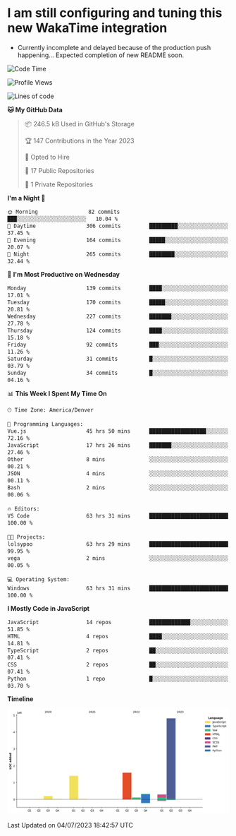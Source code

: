 # I am still configuring and tuning this new WakaTime integration
- Currently incomplete and delayed because of the production push happening... Expected completion of new README soon.
<!--START_SECTION:waka-->
![Code Time](http://img.shields.io/badge/Code%20Time-177%20hrs%2041%20mins-blue)

![Profile Views](http://img.shields.io/badge/Profile%20Views-0-blue)

![Lines of code](https://img.shields.io/badge/From%20Hello%20World%20I%27ve%20Written-8.7%20million%20lines%20of%20code-blue)

**🐱 My GitHub Data** 

> 📦 246.5 kB Used in GitHub's Storage 
 > 
> 🏆 147 Contributions in the Year 2023
 > 
> 💼 Opted to Hire
 > 
> 📜 17 Public Repositories 
 > 
> 🔑 1 Private Repositories 
 > 
**I'm a Night 🦉** 

```text
🌞 Morning                82 commits          ███░░░░░░░░░░░░░░░░░░░░░░   10.04 % 
🌆 Daytime                306 commits         █████████░░░░░░░░░░░░░░░░   37.45 % 
🌃 Evening                164 commits         █████░░░░░░░░░░░░░░░░░░░░   20.07 % 
🌙 Night                  265 commits         ████████░░░░░░░░░░░░░░░░░   32.44 % 
```
📅 **I'm Most Productive on Wednesday** 

```text
Monday                   139 commits         ████░░░░░░░░░░░░░░░░░░░░░   17.01 % 
Tuesday                  170 commits         █████░░░░░░░░░░░░░░░░░░░░   20.81 % 
Wednesday                227 commits         ███████░░░░░░░░░░░░░░░░░░   27.78 % 
Thursday                 124 commits         ████░░░░░░░░░░░░░░░░░░░░░   15.18 % 
Friday                   92 commits          ███░░░░░░░░░░░░░░░░░░░░░░   11.26 % 
Saturday                 31 commits          █░░░░░░░░░░░░░░░░░░░░░░░░   03.79 % 
Sunday                   34 commits          █░░░░░░░░░░░░░░░░░░░░░░░░   04.16 % 
```


📊 **This Week I Spent My Time On** 

```text
🕑︎ Time Zone: America/Denver

💬 Programming Languages: 
Vue.js                   45 hrs 50 mins      ██████████████████░░░░░░░   72.16 % 
JavaScript               17 hrs 26 mins      ███████░░░░░░░░░░░░░░░░░░   27.46 % 
Other                    8 mins              ░░░░░░░░░░░░░░░░░░░░░░░░░   00.21 % 
JSON                     4 mins              ░░░░░░░░░░░░░░░░░░░░░░░░░   00.11 % 
Bash                     2 mins              ░░░░░░░░░░░░░░░░░░░░░░░░░   00.06 % 

🔥 Editors: 
VS Code                  63 hrs 31 mins      █████████████████████████   100.00 % 

🐱‍💻 Projects: 
lolsypoo                 63 hrs 29 mins      █████████████████████████   99.95 % 
vega                     2 mins              ░░░░░░░░░░░░░░░░░░░░░░░░░   00.05 % 

💻 Operating System: 
Windows                  63 hrs 31 mins      █████████████████████████   100.00 % 
```

**I Mostly Code in JavaScript** 

```text
JavaScript               14 repos            █████████████░░░░░░░░░░░░   51.85 % 
HTML                     4 repos             ████░░░░░░░░░░░░░░░░░░░░░   14.81 % 
TypeScript               2 repos             ██░░░░░░░░░░░░░░░░░░░░░░░   07.41 % 
CSS                      2 repos             ██░░░░░░░░░░░░░░░░░░░░░░░   07.41 % 
Python                   1 repo              █░░░░░░░░░░░░░░░░░░░░░░░░   03.70 % 
```



**Timeline**

![Lines of Code chart](https://raw.githubusercontent.com/certifiedbice/certifiedbice/main/assets/bar_graph.png)


 Last Updated on 04/07/2023 18:42:57 UTC
<!--END_SECTION:waka-->
